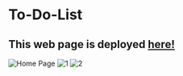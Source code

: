# To-Do-List

## This web page is deployed [here!](https://tusharjustdoit.netlify.app/)


![Home Page](https://user-images.githubusercontent.com/61280281/84419234-f1e85200-ac35-11ea-8a3f-209e689f740a.png)
![1](https://user-images.githubusercontent.com/61280281/84419241-f4e34280-ac35-11ea-9e1b-325fc7c4ef22.png)
![2](https://user-images.githubusercontent.com/61280281/84419245-f6ad0600-ac35-11ea-8166-7ceee7ebac48.png)
